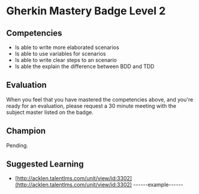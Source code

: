 # Gherkin Mastery Badge Level 2

## Competencies

- Is able to write more elaborated scenarios
- Is able to use variables for scenarios
- Is able to write clear steps to an scenario
- Is able the explain the difference between BDD and TDD

## Evaluation
When you feel that you have mastered the competencies above, and you're ready for an evaluation, please request a 30 minute meeting with the subject master listed on the badge.

## Champion
Pending.

## Suggested Learning

 - [http://acklen.talentlms.com/unit/view/id:3302](http://acklen.talentlms.com/unit/view/id:3302)
 ------example------